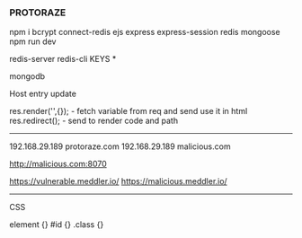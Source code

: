 ### PROTORAZE

npm i bcrypt connect-redis ejs express express-session redis mongoose
npm run dev


redis-server 
redis-cli KEYS \* 

mongodb

Host entry update


res.render('',{}); - fetch variable from req and send use it in html
res.redirect();    - send to render code and path 


------------

192.168.29.189 protoraze.com
192.168.29.189 malicious.com


http://malicious.com:8070


https://vulnerable.meddler.io/
https://malicious.meddler.io/


-------------

CSS

element {}
#id {}
.class {}